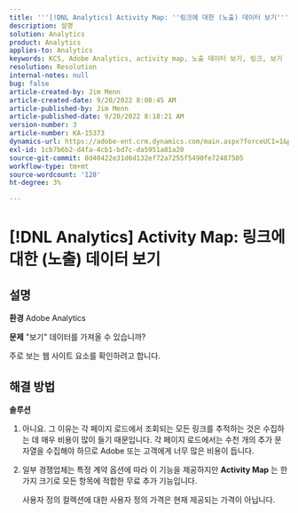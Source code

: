 ```yaml
---
title: '''[!DNL Analytics] Activity Map: ''링크에 대한 (노출) 데이터 보기'''
description: 설명
solution: Analytics
product: Analytics
applies-to: Analytics
keywords: KCS, Adobe Analytics, activity map, 노출 데이터 보기, 링크, 보기
resolution: Resolution
internal-notes: null
bug: false
article-created-by: Jim Menn
article-created-date: 9/20/2022 8:08:45 AM
article-published-by: Jim Menn
article-published-date: 9/20/2022 8:18:21 AM
version-number: 3
article-number: KA-15373
dynamics-url: https://adobe-ent.crm.dynamics.com/main.aspx?forceUCI=1&pagetype=entityrecord&etn=knowledgearticle&id=80e75a6f-bb38-ed11-9db1-0022480866ad
exl-id: 1cb7b6b2-d4fa-4cb1-bd7c-da5951a81a20
source-git-commit: 8d40422e31d6d132ef72a7255f5490fe72487505
workflow-type: tm+mt
source-wordcount: '128'
ht-degree: 3%

---
```


# [!DNL Analytics] Activity Map: 링크에 대한 (노출) 데이터 보기

## 설명


<b>환경</b>
Adobe Analytics

<b>문제</b>
&quot;보기&quot; 데이터를 가져올 수 있습니까?

주로 보는 웹 사이트 요소를 확인하려고 합니다.


## 해결 방법


<b>솔루션</b>

1. 아니요. 그 이유는 각 페이지 로드에서 조회되는 모든 링크를 추적하는 것은 수집하는 데 매우 비용이 많이 들기 때문입니다. 각 페이지 로드에서는 수천 개의 추가 문자열을 수집해야 하므로 Adobe 또는 고객에게 너무 많은 비용이 듭니다.
2. 일부 경쟁업체는 특정 계약 옵션에 따라 이 기능을 제공하지만 <b>Activity Map</b> 는 한 가지 크기로 모든 항목에 적합한 무료 추가 기능입니다.

   사용자 정의 컬렉션에 대한 사용자 정의 가격은 현재 제공되는 가격이 아닙니다.
